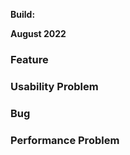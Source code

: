 [//]: # (title: TeamCity Release Notes: Build)
[//]: # (auxiliary-id: TeamCity Release Notes: Build;TeamCity 2022.08 Release Notes)

__Build:__

__August 2022__

### Feature

### Usability Problem


### Bug

### Performance Problem










